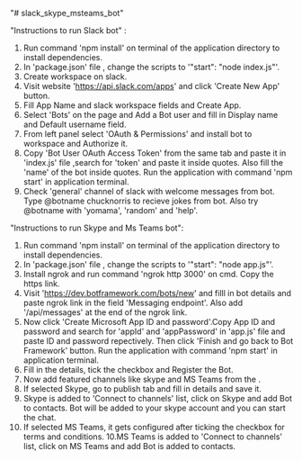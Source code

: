 "# slack_skype_msteams_bot" 

"Instructions to run Slack bot" :

1. Run command 'npm install' on terminal of the application directory to install dependencies.
2. In 'package.json' file , change the scripts to '"start": "node index.js"'.
3. Create workspace on slack.
4. Visit website 'https://api.slack.com/apps' and click 'Create New App' button.
5. Fill App Name and slack workspace fields and Create App.
6. Select 'Bots' on the page and Add a Bot user and fill in Display name and Default username field.
7. From left panel select 'OAuth & Permissions' and install bot to workspace and Authorize it.
8. Copy 'Bot User OAuth Access Token' from the same tab and paste it in 'index.js' file ,search for 'token' and paste it inside quotes. Also fill the 'name' of the bot inside quotes. Run the application with command 'npm start' in application terminal.
9. Check 'general' channel of slack with welcome messages from bot. Type @botname chucknorris to recieve jokes from bot. Also try @botname with 'yomama', 'random' and 'help'. 

"Instructions to run Skype and Ms Teams bot":

1. Run command 'npm install' on terminal of the application directory to install dependencies.
2. In 'package.json' file , change the scripts to '"start": "node app.js"'.
3. Install ngrok and run command 'ngrok http 3000' on cmd. Copy the https link.
3. Visit 'https://dev.botframework.com/bots/new' and filll in bot details and paste ngrok link in the field 'Messaging endpoint'. Also add '/api/messages' at the end of the ngrok link.
4. Now click 'Create Microsoft App ID and password'.Copy App ID and password and search for 'appId' and 'appPassword' in 'app.js' file and paste ID and password repectively. Then click 'Finish and go back to Bot Framework' button. Run the application with command 'npm start' in application terminal.
5. Fill in the details, tick the checkbox and Register the Bot.
6. Now add featured channels like skype and MS Teams from the .
7. If selected Skype, go to publish tab and fill in details and save it.
8. Skype is added to 'Connect to channels' list, click on Skype and add Bot to contacts. Bot will be added to your skype account and you can start the chat.
9. If selected MS Teams, it gets configured after ticking the checkbox for terms and conditions.
10.MS Teams is added to 'Connect to channels' list, click on MS Teams and add Bot is added to contacts.

